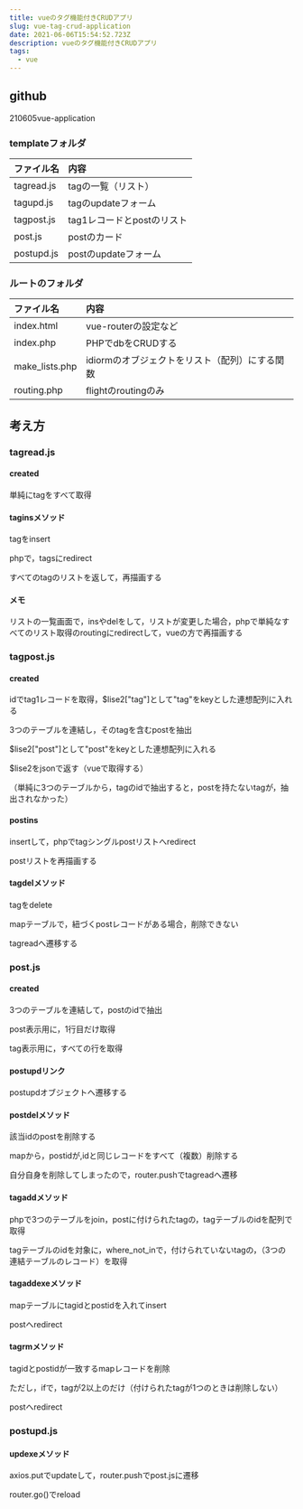 ```yaml
---
title: vueのタグ機能付きCRUDアプリ
slug: vue-tag-crud-application
date: 2021-06-06T15:54:52.723Z
description: vueのタグ機能付きCRUDアプリ
tags:
  - vue
---
```

## github

210605vue-application

### templateフォルダ
|ファイル名|内容|
|:--|:--|
| tagread.js |tagの一覧（リスト）|
| tagupd.js |tagのupdateフォーム|
| tagpost.js |tag1レコードとpostのリスト|
| post.js |postのカード|
| postupd.js |postのupdateフォーム|

### ルートのフォルダ
|ファイル名|内容|
|:--|:--|
|index.html|vue-routerの設定など|
|index.php|PHPでdbをCRUDする|
|make_lists.php|idiormのオブジェクトをリスト（配列）にする関数|
|routing.php|flightのroutingのみ|

## 考え方

### tagread.js



#### created



単純にtagをすべて取得



#### taginsメソッド



tagをinsert



phpで，tagsにredirect



すべてのtagのリストを返して，再描画する




#### メモ


リストの一覧画面で，insやdelをして，リストが変更した場合，phpで単純なすべてのリスト取得のroutingにredirectして，vueの方で再描画する


### tagpost.js


#### created


idでtag1レコードを取得，$lise2["tag"]として"tag"をkeyとした連想配列に入れる


3つのテーブルを連結し，そのtagを含むpostを抽出


$lise2["post"]として"post"をkeyとした連想配列に入れる


$lise2をjsonで返す（vueで取得する）

（単純に3つのテーブルから，tagのidで抽出すると，postを持たないtagが，抽出されなかった）



#### postins


insertして，phpでtagシングルpostリストへredirect


postリストを再描画する


#### tagdelメソッド



tagをdelete

mapテーブルで，紐づくpostレコードがある場合，削除できない



tagreadへ遷移する



### post.js


#### created


3つのテーブルを連結して，postのidで抽出


post表示用に，1行目だけ取得


tag表示用に，すべての行を取得


#### postupdリンク


postupdオブジェクトへ遷移する


#### postdelメソッド


該当idのpostを削除する


mapから，postidが,idと同じレコードをすべて（複数）削除する


自分自身を削除してしまったので，router.pushでtagreadへ遷移


#### tagaddメソッド


phpで3つのテーブルをjoin，postに付けられたtagの，tagテーブルのidを配列で取得

tagテーブルのidを対象に，where_not_inで，付けられていないtagの，（3つの連結テーブルのレコード）を取得


#### tagaddexeメソッド

mapテーブルにtagidとpostidを入れてinsert

postへredirect



#### tagrmメソッド


tagidとpostidが一致するmapレコードを削除

ただし，ifで，tagが2以上のだけ（付けられたtagが1つのときは削除しない）

postへredirect

### postupd.js


#### updexeメソッド


axios.putでupdateして，router.pushでpost.jsに遷移



router.go()でreload
